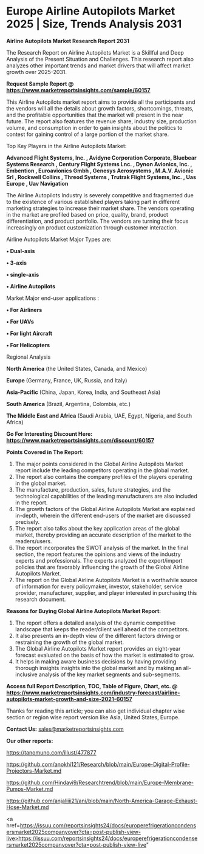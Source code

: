 # Europe Airline Autopilots Market 2025 | Size, Trends Analysis 2031

<strong>Airline Autopilots Market Research Report 2031</strong>

The Research Report on Airline Autopilots Market is a Skillful and Deep Analysis of the Present Situation and Challenges. This research report also analyzes other important trends and market drivers that will affect market growth over 2025-2031.

<strong>Request Sample Report @ <a href=https://www.marketreportsinsights.com/sample/60157>https://www.marketreportsinsights.com/sample/60157</a></strong>

This Airline Autopilots market report aims to provide all the participants and the vendors will all the details about growth factors, shortcomings, threats, and the profitable opportunities that the market will present in the near future. The report also features the revenue share, industry size, production volume, and consumption in order to gain insights about the politics to contest for gaining control of a large portion of the market share.

Top Key Players in the Airline Autopilots Market:

<strong>Advanced Flight Systems, Inc. , Avidyne Corporation Corporate, Bluebear Systems Research , Century Flight Systems Lnc. , Dynon Avionics, Inc. , Embention , Euroavionics Gmbh , Genesys Aerosystems , M.A.V. Avionic Srl , Rockwell Collins , Threod Systems , Trutrak Flight Systems, Inc. , Uas Europe , Uav Navigation </strong>

The Airline Autopilots Industry is severely competitive and fragmented due to the existence of various established players taking part in different marketing strategies to increase their market share. The vendors operating in the market are profiled based on price, quality, brand, product differentiation, and product portfolio. The vendors are turning their focus increasingly on product customization through customer interaction.

Airline Autopilots Market Major Types are:

<strong>• Dual-axis

• 3-axis

• single-axis

• Airline Autopilots</strong>

Market Major end-user applications :

<strong>• For Airliners

• For UAVs

• For light Aircraft

• For Helicopters</strong>

Regional Analysis

</u><strong><b>North America</b></strong> (the United States, Canada, and Mexico)

<strong><b>Europe </b></strong>(Germany, France, UK, Russia, and Italy)

<strong><b>Asia-Pacific</b></strong> (China, Japan, Korea, India, and Southeast Asia)

<strong><b>South America</b></strong> (Brazil, Argentina, Colombia, etc.)

<strong><b>The Middle East and Africa</b></strong> (Saudi Arabia, UAE, Egypt, Nigeria, and South Africa)

<strong>Go For Interesting Discount Here: <a href=https://www.marketreportsinsights.com/discount/60157>https://www.marketreportsinsights.com/discount/60157</a></strong>

<strong>Points Covered in The Report:</strong>
<ol>
  <li>The major points considered in the Global Airline Autopilots Market report include the leading competitors operating in the global market.</li>
  <li>The report also contains the company profiles of the players operating in the global market.</li>
  <li>The manufacture, production, sales, future strategies, and the technological capabilities of the leading manufacturers are also included in the report.</li>
  <li>The growth factors of the Global Airline Autopilots Market are explained in-depth, wherein the different end-users of the market are discussed precisely.</li>
  <li>The report also talks about the key application areas of the global market, thereby providing an accurate description of the market to the readers/users.</li>
  <li>The report incorporates the SWOT analysis of the market. In the final section, the report features the opinions and views of the industry experts and professionals. The experts analyzed the export/import policies that are favorably influencing the growth of the Global Airline Autopilots Market.</li>
  <li>The report on the Global Airline Autopilots Market is a worthwhile source of information for every policymaker, investor, stakeholder, service provider, manufacturer, supplier, and player interested in purchasing this research document.</li>
</ol>
<strong>Reasons for Buying Global Airline Autopilots Market Report:</strong>

<ol>
  <li>The report offers a detailed analysis of the dynamic competitive landscape that keeps the reader/client well ahead of the competitors.</li>
  <li>It also presents an in-depth view of the different factors driving or restraining the growth of the global market.</li>
  <li>The Global Airline Autopilots Market report provides an eight-year forecast evaluated on the basis of how the market is estimated to grow.</li>
  <li>It helps in making aware business decisions by having providing thorough insights insights into the global market and by making an all-inclusive analysis of the key market segments and sub-segments.</li>
</ol>
<strong>Access full Report Description, TOC, Table of Figure, Chart, etc. @ <a href=https://www.marketreportsinsights.com/industry-forecast/airline-autopilots-market-growth-and-size-2021-60157>https://www.marketreportsinsights.com/industry-forecast/airline-autopilots-market-growth-and-size-2021-60157</a></strong>


Thanks for reading this article; you can also get individual chapter wise section or region wise report version like Asia, United States, Europe.

<strong>Contact Us:</strong>
sales@marketreportsinsights.com

<strong>Our other reports:</strong>

<a href=https://tanomuno.com/illust/477877>https://tanomuno.com/illust/477877</a>

<a href=https://github.com/anokhi121/Research/blob/main/Europe-Digital-Profile-Projectors-Market.md>https://github.com/anokhi121/Research/blob/main/Europe-Digital-Profile-Projectors-Market.md</a>

<a href=https://github.com/Hindavi9/Researchtrend/blob/main/Europe-Membrane-Pumps-Market.md>https://github.com/Hindavi9/Researchtrend/blob/main/Europe-Membrane-Pumps-Market.md</a>

<a href=https://github.com/anjaliiii21/ani/blob/main/North-America-Garage-Exhaust-Hose-Market.md>https://github.com/anjaliiii21/ani/blob/main/North-America-Garage-Exhaust-Hose-Market.md</a>

<a href=https://issuu.com/reportsinsights24/docs/europerefrigerationcondensersmarket2025companyover?cta=post-publish-view-live>https://issuu.com/reportsinsights24/docs/europerefrigerationcondensersmarket2025companyover?cta=post-publish-view-live</a>"
